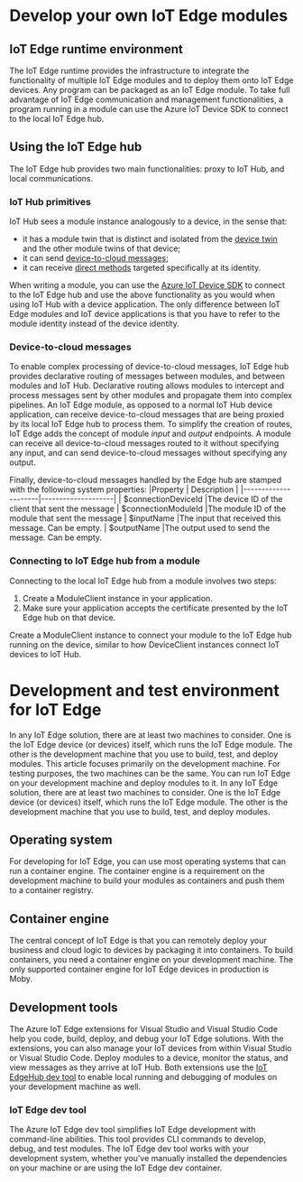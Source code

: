 
# Develop your own IoT Edge modules
## IoT Edge runtime environment[](https://docs.microsoft.com/en-in/azure/iot-edge/module-development#iot-edge-runtime-environment)

The IoT Edge runtime provides the infrastructure to integrate the functionality of multiple IoT Edge modules and to deploy them onto IoT Edge devices. Any program can be packaged as an IoT Edge module. To take full advantage of IoT Edge communication and management functionalities, a program running in a module can use the Azure IoT Device SDK to connect to the local IoT Edge hub.
## Using the IoT Edge hub[](https://docs.microsoft.com/en-in/azure/iot-edge/module-development#using-the-iot-edge-hub)

The IoT Edge hub provides two main functionalities: proxy to IoT Hub, and local communications.

### IoT Hub primitives[](https://docs.microsoft.com/en-in/azure/iot-edge/module-development#iot-hub-primitives)

IoT Hub sees a module instance analogously to a device, in the sense that:

-   it has a module twin that is distinct and isolated from the  [device twin](https://docs.microsoft.com/en-in/azure/iot-hub/iot-hub-devguide-device-twins)  and the other module twins of that device;
-   it can send  [device-to-cloud messages](https://docs.microsoft.com/en-in/azure/iot-hub/iot-hub-devguide-messaging);
-   it can receive  [direct methods](https://docs.microsoft.com/en-in/azure/iot-hub/iot-hub-devguide-direct-methods)  targeted specifically at its identity.

When writing a module, you can use the [Azure IoT Device SDK](https://docs.microsoft.com/en-in/azure/iot-hub/iot-hub-devguide-sdks) to connect to the IoT Edge hub and use the above functionality as you would when using IoT Hub with a device application. The only difference between IoT Edge modules and IoT device applications is that you have to refer to the module identity instead of the device identity.
### Device-to-cloud messages[](https://docs.microsoft.com/en-in/azure/iot-edge/module-development#device-to-cloud-messages)

To enable complex processing of device-to-cloud messages, IoT Edge hub provides declarative routing of messages between modules, and between modules and IoT Hub. Declarative routing allows modules to intercept and process messages sent by other modules and propagate them into complex pipelines.
An IoT Edge module, as opposed to a normal IoT Hub device application, can receive device-to-cloud messages that are being proxied by its local IoT Edge hub to process them.
To simplify the creation of routes, IoT Edge adds the concept of module _input_ and _output_ endpoints. A module can receive all device-to-cloud messages routed to it without specifying any input, and can send device-to-cloud messages without specifying any output.

Finally, device-to-cloud messages handled by the Edge hub are stamped with the following system properties:
|Property             | Description        |
|---------------------|--------------------|
| $connectionDeviceId |The device ID of the client that sent the message
| $connectionModuleId |The module ID of the module that sent the message
| $inputName          |The input that received this message. Can be empty.
| $outputName         |The output used to send the message. Can be empty.

### Connecting to IoT Edge hub from a module[](https://docs.microsoft.com/en-in/azure/iot-edge/module-development#connecting-to-iot-edge-hub-from-a-module)
Connecting to the local IoT Edge hub from a module involves two steps:
1.  Create a ModuleClient instance in your application.
2.  Make sure your application accepts the certificate presented by the IoT Edge hub on that device.

Create a ModuleClient instance to connect your module to the IoT Edge hub running on the device, similar to how DeviceClient instances connect IoT devices to IoT Hub.

# Development and test environment for IoT Edge
In any IoT Edge solution, there are at least two machines to consider. One is the IoT Edge device (or devices) itself, which runs the IoT Edge module. The other is the development machine that you use to build, test, and deploy modules. This article focuses primarily on the development machine. For testing purposes, the two machines can be the same. You can run IoT Edge on your development machine and deploy modules to it.
In any IoT Edge solution, there are at least two machines to consider. One is the IoT Edge device (or devices) itself, which runs the IoT Edge module. The other is the development machine that you use to build, test, and deploy modules.
## Operating system[](https://docs.microsoft.com/en-in/azure/iot-edge/development-environment#operating-system)
For developing for IoT Edge, you can use most operating systems that can run a container engine. The container engine is a requirement on the development machine to build your modules as containers and push them to a container registry.
## Container engine
The central concept of IoT Edge is that you can remotely deploy your business and cloud logic to devices by packaging it into containers. To build containers, you need a container engine on your development machine.
The only supported container engine for IoT Edge devices in production is Moby.
## Development tools[](https://docs.microsoft.com/en-in/azure/iot-edge/development-environment#development-tools)
The Azure IoT Edge extensions for Visual Studio and Visual Studio Code help you code, build, deploy, and debug your IoT Edge solutions.
With the extensions, you can also manage your IoT devices from within Visual Studio or Visual Studio Code. Deploy modules to a device, monitor the status, and view messages as they arrive at IoT Hub. Both extensions use the [IoT EdgeHub dev tool](https://docs.microsoft.com/en-in/azure/iot-edge/development-environment#iot-edgehub-dev-tool) to enable local running and debugging of modules on your development machine as well.
### IoT Edge dev tool[](https://docs.microsoft.com/en-in/azure/iot-edge/development-environment#iot-edge-dev-tool)

The Azure IoT Edge dev tool simplifies IoT Edge development with command-line abilities. This tool provides CLI commands to develop, debug, and test modules. The IoT Edge dev tool works with your development system, whether you've manually installed the dependencies on your machine or are using the IoT Edge dev container.

